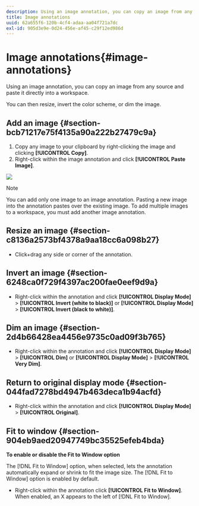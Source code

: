 ```yaml
---
description: Using an image annotation, you can copy an image from any source and paste it directly into a workspace.
title: Image annotations
uuid: 62a655f6-120b-4cf4-adaa-aa04f721a7dc
exl-id: 905d3e9e-0d24-456e-af45-c29f12ed986d
---
```

# Image annotations{#image-annotations}

Using an image annotation, you can copy an image from any source and paste it directly into a workspace.

 You can then resize, invert the color scheme, or dim the image.

## Add an image {#section-bcb71217e75f4135a90a222b27479c9a}

1. Copy any image to your clipboard by right-clicking the image and clicking **[!UICONTROL Copy]**. 
1. Right-click within the image annotation and click **[!UICONTROL Paste Image]**.

![](assets/mnu_Image_Paste.png)

>[!NOTE]
>
>You can add only one image to an image annotation. Pasting a new image into the annotation pastes over the existing image. To add multiple images to a workspace, you must add another image annotation.

## Resize an image {#section-c8136a2573bf4378a9aa18cc6a098b27}

* Click+drag any side or corner of the annotation.

## Invert an image {#section-6248ca0f729f4397ac200fae0eef9d9a}

* Right-click within the annotation and click **[!UICONTROL Display Mode]** > **[!UICONTROL Invert (white to black)]** or **[!UICONTROL Display Mode]** > **[!UICONTROL Invert (black to white)]**.

## Dim an image {#section-2d4b66428ea4456e9735c0ad09f3b765}

* Right-click within the annotation and click **[!UICONTROL Display Mode]** > **[!UICONTROL Dim]** or **[!UICONTROL Display Mode]** > **[!UICONTROL Very Dim]**.

## Return to original display mode {#section-044fad7278bd4947b463deca1b94acfd}

* Right-click within the annotation and click **[!UICONTROL Display Mode]** > **[!UICONTROL Original]**.

## Fit to window {#section-904eb9aed20947749bc35525efeb4bda}

**To enable or disable the Fit to Window option**

The [!DNL Fit to Window] option, when selected, lets the annotation automatically expand or shrink to fit the image size. The [!DNL Fit to Window] option is enabled by default.

* Right-click within the annotation click **[!UICONTROL Fit to Window]**. When enabled, an X appears to the left of [!DNL Fit to Window].
